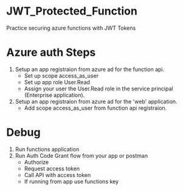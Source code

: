 # JWT_Protected_Function
Practice securing azure functions with JWT Tokens 

# Azure auth Steps
1. Setup an app registraion from azure ad for the function api.
   - Set up scope access_as_user
   - Set up app role User.Read
   - Assign your user the User.Read role in the service principal (Enterprise application).
3. Setup an app registraion from azure ad for the 'web' application.
   - Add scope access_as_user from function api registraion.

# Debug
1. Run functions application
2. Run Auth Code Grant flow from your app or postman
   - Authorize
   - Request access token
   - Call API with access token
   - If running from app use functions key



